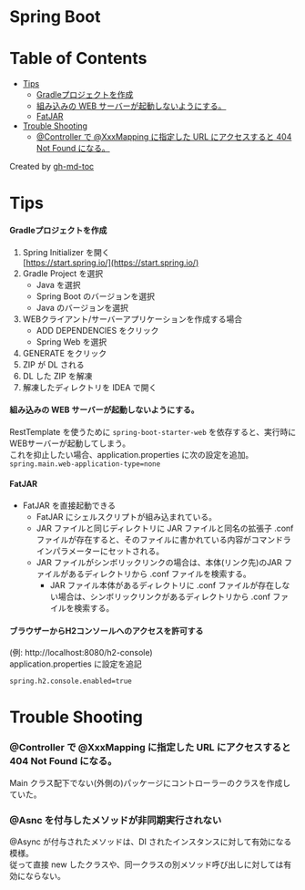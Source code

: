 # Spring Boot

Table of Contents
=================

* [Tips](#tips)
     * [Gradleプロジェクトを作成](#gradleプロジェクトを作成)
     * [組み込みの WEB サーバーが起動しないようにする。](#組み込みの-web-サーバーが起動しないようにする)
     * [FatJAR](#fatjar)
* [Trouble Shooting](#trouble-shooting)
     * [@Controller で @XxxMapping に指定した URL にアクセスすると 404 Not Found になる。](#controller-で-xxxmapping-に指定した-url-にアクセスすると-404-not-found-になる)

Created by [gh-md-toc](https://github.com/ekalinin/github-markdown-toc)

# Tips

#### Gradleプロジェクトを作成  
1. Spring Initializer を開く  
[https://start.spring.io/](https://start.spring.io/)
1. Gradle Project を選択
    * Java を選択
    * Spring Boot のバージョンを選択
    * Java のバージョンを選択
1. WEBクライアント/サーバーアプリケーションを作成する場合
    * ADD DEPENDENCIES をクリック
    * Spring Web を選択
1. GENERATE をクリック
1. ZIP が DL される
1. DL した ZIP を解凍
1. 解凍したディレクトリを IDEA で開く

#### 組み込みの WEB サーバーが起動しないようにする。  
RestTemplate を使うために `spring-boot-starter-web` を依存すると、実行時に WEBサーバーが起動してしまう。  
これを抑止したい場合、application.properties に次の設定を追加。  
`spring.main.web-application-type=none`


#### FatJAR

* FatJAR を直接起動できる
  * FatJAR にシェルスクリプトが組み込まれている。
  * JAR ファイルと同じディレクトリに JAR ファイルと同名の拡張子 .conf ファイルが存在すると、そのファイルに書かれている内容がコマンドラインパラメーターにセットされる。
  * JAR ファイルがシンボリックリンクの場合は、本体(リンク先)のJAR ファイルがあるディレクトリから .conf ファイルを検索する。
    * JAR ファイル本体があるディレクトリに .conf ファイルが存在しない場合は、シンボリックリンクがあるディレクトリから .conf ファイルを検索する。

#### ブラウザーからH2コンソールへのアクセスを許可する
(例: http://localhost:8080/h2-console)  
application.properties に設定を追記
```
spring.h2.console.enabled=true
```

# Trouble Shooting

### @Controller で @XxxMapping に指定した URL にアクセスすると 404 Not Found になる。
Main クラス配下でない(外側の)パッケージにコントローラーのクラスを作成していた。

### @Asnc を付与したメソッドが非同期実行されない
@Async が付与されたメソッドは、DI されたインスタンスに対して有効になる模様。  
従って直接 new したクラスや、同一クラスの別メソッド呼び出しに対しては有効にならない。

